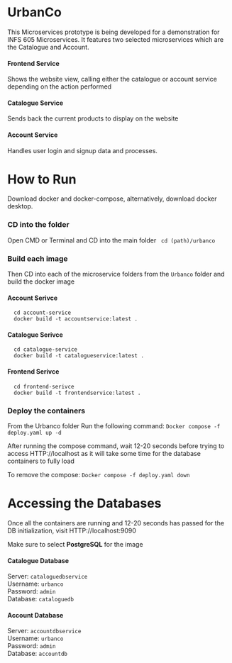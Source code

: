 ﻿# UrbanCo
This Microservices prototype is being developed for a demonstration for INFS 605 Microservices. It features two selected microservices which are the Catalogue and Account.

#### Frontend Service
Shows the website view, calling either the catalogue or account service depending on the action performed

#### Catalogue Service
Sends back the current products to display on the website

#### Account Service
Handles user login and signup data and processes.

# How to Run
Download docker and docker-compose, alternatively, download docker desktop.

### CD into the folder
Open CMD or Terminal and CD into the main folder
``` cd (path)/urbanco```

### Build each image
Then CD into each of the microservice folders from the ```Urbanco``` folder and build the docker image
#### Account Serivce
```
  cd account-service
  docker build -t accountservice:latest .
```
#### Catalogue Serivce
```
  cd catalogue-service
  docker build -t catalogueservice:latest .
```
#### Frontend Serivce
```
  cd frontend-serivce
  docker build -t frontendservice:latest .
```
### Deploy the containers
From the Urbanco folder
Run the following command: 
```Docker compose -f deploy.yaml up -d```

After running the compose command, wait 12-20 seconds before trying to access HTTP://localhost as it will take some time for the database containers to fully load 

To remove the compose: 
```Docker compose -f deploy.yaml down```

# Accessing the Databases
Once all the containers are running and 12-20 seconds has passed for the DB initialization, visit HTTP://localhost:9090

Make sure to select **PostgreSQL** for the image
#### Catalogue Database
Server: ```cataloguedbservice``` <br>
Username: ```urbanco```<br>
Password: ```admin```<br>
Database: ```cataloguedb```

#### Account Database
Server: ```accountdbservice```<br>
Username: ```urbanco```<br>
Password: ```admin```<br>
Database: ```accountdb```



